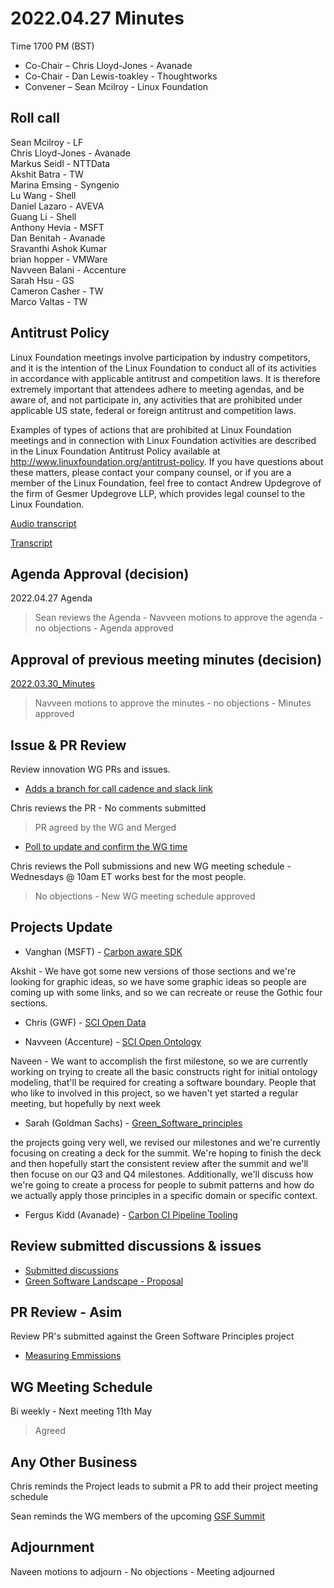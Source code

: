 # 2022.04.27 Minutes

Time 1700 PM (BST)

- Co-Chair – Chris Lloyd-Jones - Avanade
- Co-Chair - Dan Lewis-toakley - Thoughtworks
- Convener – Sean Mcilroy - Linux Foundation
  
## Roll call
Sean Mcilroy - LF <br>
Chris Lloyd-Jones - Avanade<br>
Markus Seidl - NTTData<br>
Akshit Batra - TW<br>
Marina Emsing - Syngenio<br>
Lu Wang - Shell<br>
Daniel Lazaro - AVEVA<br>
Guang Li - Shell<br>
Anthony Hevia - MSFT<br>
Dan Benitah - Avanade<br>
Sravanthi Ashok Kumar<br>
brian hopper - VMWare<br>
Navveen Balani - Accenture<br>
Sarah Hsu - GS<br>
Cameron Casher - TW<br>
Marco Valtas - TW<br>

  
## Antitrust Policy
Linux Foundation meetings involve participation by industry competitors, and it is the intention of the Linux Foundation to conduct 
all of its activities in accordance with applicable antitrust and competition laws. 
It is therefore extremely important that attendees adhere to meeting agendas, and be aware of, and not participate in, any activities 
that are prohibited under applicable US state, federal or foreign antitrust and competition laws.

Examples of types of actions that are prohibited at Linux Foundation meetings and in connection with Linux Foundation activities are 
described in the Linux Foundation Antitrust Policy available at http://www.linuxfoundation.org/antitrust-policy. 
If you have questions about these matters, please contact your company counsel, or if you are a member of the Linux Foundation, 
feel free to contact Andrew Updegrove of the firm of Gesmer Updegrove LLP, which provides legal counsel to the Linux Foundation.

[Audio transcript](https://docs.google.com/document/d/128Oab0bhyyziQKDCpJMkKpCg9EAbSueR/edit?usp=sharing&ouid=109189016904402965838&rtpof=true&sd=true)

[Transcript](https://docs.google.com/document/d/128Oab0bhyyziQKDCpJMkKpCg9EAbSueR/edit?usp=sharing&ouid=109189016904402965838&rtpof=true&sd=true)

## Agenda Approval (decision) 
2022.04.27 Agenda

> Sean reviews the Agenda - Navveen motions to approve the agenda - no objections - Agenda approved
  
## Approval of previous meeting minutes (decision)
[2022.03.30_Minutes](https://github.com/Green-Software-Foundation/opensource_wg/blob/main/Agenda_Minutes/2022.03.30_Agenda.md)

> Navveen motions to approve the minutes - no objections - Minutes approved

## Issue & PR Review
Review innovation WG PRs and issues.

- [Adds a branch for call cadence and slack link](https://github.com/Green-Software-Foundation/innovation_wg/pull/28)

Chris reviews the PR - No comments submitted

> PR agreed by the WG and Merged

- [Poll to update and confirm the WG time](https://github.com/Green-Software-Foundation/innovation_wg/issues/26)

Chris reviews the Poll submissions and new WG meeting schedule - Wednesdays @ 10am ET works best for the most people.

> No objections - New WG meeting schedule approved

## Projects Update

- Vanghan (MSFT) - [Carbon aware SDK](https://github.com/Green-Software-Foundation/carbon-aware-sdk)

Akshit - We have got some new versions of those sections and we're looking for graphic ideas, so we have some graphic ideas so people are coming up with some links, and so we can recreate or reuse the Gothic four sections.

- Chris (GWF) - [SCI Open Data](https://github.com/Green-Software-Foundation/sci-data)

- Navveen (Accenture) - [SCI Open Ontology](https://docs.google.com/document/d/1wPIMHOGxvaDH743CT0upf2AVR9pXwl6v/edit?usp=sharing&ouid=109368751668006670411&rtpof=true&sd=true)

Naveen - We want to accomplish the first milestone, so we are currently working on trying to create all the basic constructs right for initial ontology modeling, that'll be required for creating a software boundary. People that who like to involved in this project, so we haven't yet started a regular meeting, but hopefully by next week

- Sarah (Goldman Sachs) - [Green_Software_principles](https://github.com/Green-Software-Foundation/Green_Software_principles)

the projects going very well, we revised our milestones and we're currently focusing on creating a deck for the summit. We're hoping to finish the deck and then hopefully start the consistent review after the summit and we'll then focuse on our Q3 and Q4 milestones. Additionally, we'll discuss how we're going to create a process for people to submit patterns and how do we actually apply those principles in a specific domain or specific context.

- Fergus Kidd (Avanade) - [Carbon CI Pipeline Tooling](https://github.com/Green-Software-Foundation/Carbon_CI_Pipeline_Tooling)

## Review submitted discussions & issues

- [Submitted discussions](https://github.com/Green-Software-Foundation/innovation_wg/discussions)
- [Green Software Landscape - Proposal](https://github.com/Green-Software-Foundation/innovation_wg/issues/15)

## PR Review - Asim

Review PR's submitted against the Green Software Principles project

- [Measuring Emmissions](https://github.com/Green-Software-Foundation/green-software-principles/pull/50)

## WG Meeting Schedule

Bi weekly - Next meeting 11th May
> Agreed

## Any Other Business

Chris reminds the Project leads to submit a PR to add their project meeting schedule

Sean reminds the WG members of the upcoming [GSF Summit](https://greensoftware.foundation/)

## Adjournment

Naveen motions to adjourn - No objections - Meeting adjourned

